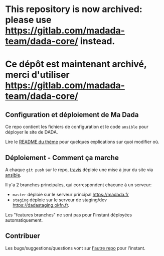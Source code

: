 # This repository is now archived: please use https://gitlab.com/madada-team/dada-core/ instead.
# Ce dépôt est maintenant archivé, merci d'utiliser https://gitlab.com/madada-team/dada-core/



## Configuration et déploiement de Ma Dada
Ce repo contient les fichiers de configuration et le code `ansible` pour déployer le site de DADA.

Lire le [README du thème](https://github.com/okfnfr/dada-france-theme) pour quelques explications sur quoi modifier où.

## Déploiement - Comment ça marche

A chaque `git push` sur le repo, [travis](https://travis-ci.org) déploie une mise à jour du site via [ansible](https://docs.ansible.com).

Il y'a 2 branches principales, qui correspondent chacune à un serveur:

- `master` déploie sur le serveur principal https://madada.fr
- `staging` déploie sur le serveur de staging/dev https://dadastaging.okfn.fr.

Les "features branches" ne sont pas pour l'instant déployées automatiquement.

## Contribuer

Les bugs/suggestions/questions vont sur [l'autre repo](https://github.com/okfnfr/dada-france-theme/issues) pour l'instant.
